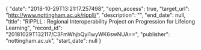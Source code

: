 {
  "date": "2018-10-29T13:21:17.257498", 
  "open_access": true, 
  "target_url": "http://www.nottingham.ac.uk/rippll/", 
  "description": "", 
  "end_date": null, 
  "title": "RIPPLL : Regional Interoperability Project on Progression for Lifelong Learning", 
  "record_id": "20181029T132117/C3FmWhjbQyi1wyWK6swNUA==", 
  "publisher": "nottingham.ac.uk", 
  "start_date": null
}

